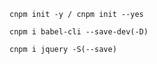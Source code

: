 <!-- 初始化项目配置文件：package.json -->
```
cnpm init -y / cnpm init --yes
```
<!-- 导入项目开发依赖 --save-dev :只在开发环境中运用，比如;babel,webpack,less,sass,gulp-->
```
cnpm i babel-cli --save-dev(-D)
```
<!-- 导入项目依赖 --save ：项目打包上线后任然需要使用的，比如：jquery,bootstrap -->
```
cnpm i jquery -S(--save)
```

<!-- 运行命令快捷方式，在package.json文件的scripts选项中配置 
"命令名称":"执行的命令" 
"test":"cnpm install babel-cli babel-preset-env  babel-preset-stage-3 --save-dev"
运行命令：cnpm run test
-->

<!-- 在一个新的项目中根据package.json文件导入项目依赖 
命令：cnpm install / yarn 
 -->